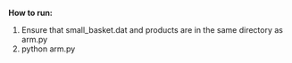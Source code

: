 **How to run:**

1. Ensure that small_basket.dat and products are in the same directory as arm.py
2. python arm.py
